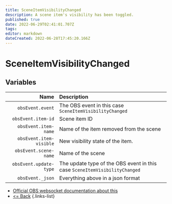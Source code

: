 ```yaml
---
title: SceneItemVisibilityChanged
description: A scene item's visibility has been toggled.
published: true
date: 2022-06-29T02:41:01.707Z
tags: 
editor: markdown
dateCreated: 2022-06-28T17:45:20.166Z
---
```


# SceneItemVisibilityChanged

## Variables

Name | Description
----:|:------------
| `obsEvent.event` | The OBS event in this case `SceneItemVisibilityChanged`
| `obsEvent.item-id` | Scene item ID
| `obsEvent.item-name` | Name of the item removed from the scene
| `obsEvent.item-visible` | New visibility state of the item.
| `obsEvent.scene-name` | Name of the scene
| `obsEvent.update-type` | The update type of the OBS event in this case `SceneItemVisibilityChanged`
| `obsEvent._json` | Everything above in a json format

* [Official OBS websocket documentation about this](https://github.com/obsproject/obs-websocket/blob/4.x-current/docs/generated/protocol.md#sceneitemvisibilitychanged)
* [<= Back](/en/Integrations/OBS/Events)
{.links-list}